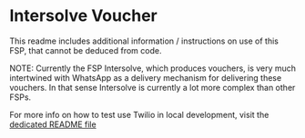 # Intersolve Voucher

This readme includes additional information / instructions on use of this FSP, that cannot be deduced from code.

NOTE: Currently the FSP Intersolve, which produces vouchers, is very much intertwined with WhatsApp as a delivery mechanism for delivering these vouchers. In that sense Intersolve is currently a lot more complex than other FSPs.

For more info on how to test use Twilio in local development, visit the [dedicated README file](../../../notifications/README.md)
